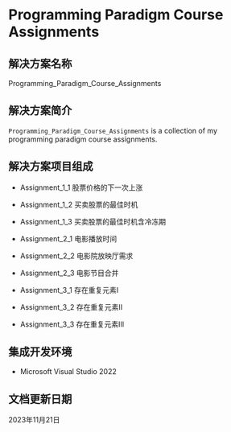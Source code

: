 # Programming Paradigm Course Assignments

## 解决方案名称

Programming_Paradigm_Course_Assignments

## 解决方案简介

`Programming_Paradigm_Course_Assignments` is a collection of my programming paradigm course assignments.

## 解决方案项目组成

* Assignment_1_1 股票价格的下一次上涨

* Assignment_1_2 买卖股票的最佳时机

* Assignment_1_3 买卖股票的最佳时机含冷冻期

* Assignment_2_1 电影播放时间

* Assignment_2_2 电影院放映厅需求

* Assignment_2_3 电影节目合并

* Assignment_3_1 存在重复元素Ⅰ

* Assignment_3_2 存在重复元素Ⅱ

* Assignment_3_3 存在重复元素Ⅲ

## 集成开发环境

* Microsoft Visual Studio 2022

## 文档更新日期

2023年11月21日